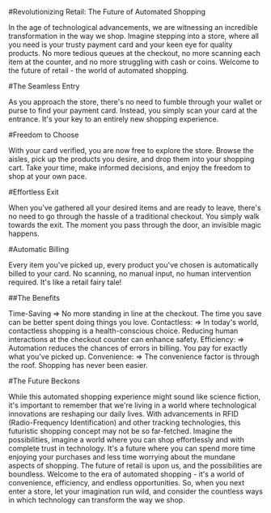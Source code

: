 #Revolutionizing Retail: The Future of Automated Shopping

In the age of technological advancements, we are witnessing an incredible transformation in the way we shop. Imagine stepping into a store, where all you need is your trusty payment card and your keen eye for quality products. No more tedious queues at the checkout, no more scanning each item at the counter, and no more struggling with cash or coins. Welcome to the future of retail - the world of automated shopping.

#The Seamless Entry
	
As you approach the store, there's no need to fumble through your wallet or purse to find your payment card. Instead, you simply scan your card at the entrance. It's your key to an entirely new shopping experience.

#Freedom to Choose

With your card verified, you are now free to explore the store. Browse the aisles, pick up the products you desire, and drop them into your shopping cart. Take your time, make informed decisions, and enjoy the freedom to shop at your own pace.

#Effortless Exit

When you've gathered all your desired items and are ready to leave, there's no need to go through the hassle of a traditional checkout. You simply walk towards the exit. The moment you pass through the door, an invisible magic happens.

#Automatic Billing

Every item you've picked up, every product you've chosen is automatically billed to your card. No scanning, no manual input, no human intervention required. It's like a retail fairy tale!

##The Benefits

Time-Saving => No more standing in line at the checkout. The time you save can be better spent doing things you love.
Contactless: => In today's world, contactless shopping is a health-conscious choice. Reducing human interactions at the checkout counter can enhance safety.
Efficiency: => Automation reduces the chances of errors in billing. You pay for exactly what you've picked up.
Convenience: =>  The convenience factor is through the roof. Shopping has never been easier.

#The Future Beckons

While this automated shopping experience might sound like science fiction, it's important to remember that we're living in a world where technological innovations are reshaping our daily lives. With advancements in RFID (Radio-Frequency Identification) and other tracking technologies, this futuristic shopping concept may not be so far-fetched.
Imagine the possibilities, imagine a world where you can shop effortlessly and with complete trust in technology. It's a future where you can spend more time enjoying your purchases and less time worrying about the mundane aspects of shopping.
The future of retail is upon us, and the possibilities are boundless. Welcome to the era of automated shopping - it's a world of convenience, efficiency, and endless opportunities. So, when you next enter a store, let your imagination run wild, and consider the countless ways in which technology can transform the way we shop.
